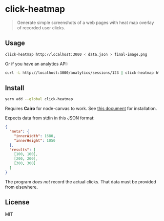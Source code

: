 # click-heatmap
> Generate simple screenshots of a web pages with heat map overlay of recorded user clicks.


## Usage
```bash
click-heatmap http://localhost:3000 < data.json > final-image.png
```

Or if you have an analytics API:
```bash
curl -L http://localhost:3000/analytics/sessions/123 | click-heatmap http://localhost:3000 > final-image.png
```

## Install
```bash
yarn add --global click-heatmap
```

Requires **Cairo** for node-canvas to work. See [this document](https://github.com/Automattic/node-canvas/tree/v1.x) for installation.

Expects data from stdin in this JSON format:
```json
{
  "meta": {
    "innerWidth": 1680,
    "innerHeight": 1050
  },
  "results": [
    [100, 100],
    [200, 200],
    [300, 300]
  ]
}
```

The program _does not_ record the actual clicks. That data must be provided from elsewhere.

## License
MIT
